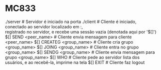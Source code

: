 # MC833

./server <port> 	            # Servidor é iniciado na porta <port>
./client <ip> <port> <name>         # Cliente <name> é iniciado, conectado ao servidor localizado em <ip>:<port>, \
 registrado no servidor, e recebe uma sessão vazia (denotada aqui por '$[<name>]')
$[<name>] SEND <peer_name> <msg>    # Cliente <name> envia mensagem <msg> para cliente <peer_name>
$[<name>] CREATEG <group_name>      # Cliente <name> cria grupo <group_name>
$[<name>] JOING <group_name>        # Cliente <name> entra no grupo <group_name>
$[<name>] SENDG <group_name> <msg>  # Cliente <name> envia mensagem para grupo <group_name>
$[<name>] WHO                       # Cliente <name> pede ao servidor lista dos usuários, e ao recebê-la, imprime na tela
$[<name>] EXIT                      # Cliente <name> faz logout
